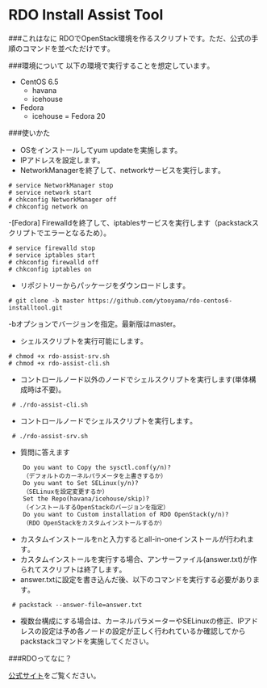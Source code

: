 RDO Install Assist Tool
==========

###これはなに
RDOでOpenStack環境を作るスクリプトです。ただ、公式の手順のコマンドを並べただけです｡

###環境について
以下の環境で実行することを想定しています｡

- CentOS 6.5
  - havana
  - icehouse
- Fedora
  - icehouse = Fedora 20

###使いかた
- OSをインストールしてyum updateを実施します。
- IPアドレスを設定します｡
- NetworkManagerを終了して、networkサービスを実行します｡

```
# service NetworkManager stop
# service network start
# chkconfig NetworkManager off
# chkconfig network on
```

-[Fedora] Firewalldを終了して、iptablesサービスを実行します（packstackスクリプトでエラーとなるため）。

```
# service firewalld stop
# service iptables start
# chkconfig firewalld off
# chkconfig iptables on
```


- リポジトリーからパッケージをダウンロードします｡

```
# git clone -b master https://github.com/ytooyama/rdo-centos6-installtool.git
```
-bオプションでバージョンを指定。最新版はmaster。

- シェルスクリプトを実行可能にします｡

```
# chmod +x rdo-assist-srv.sh
# chmod +x rdo-assist-cli.sh
```

- コントロールノード以外のノードでシェルスクリプトを実行します(単体構成時は不要)｡

```
 # ./rdo-assist-cli.sh
```

- コントロールノードでシェルスクリプトを実行します｡

```
 # ./rdo-assist-srv.sh
```

- 質問に答えます

```
	Do you want to Copy the sysctl.conf(y/n)?
	（デフォルトのカーネルパラメータを上書きするか）
	Do you want to Set SELinux(y/n)?
	（SELinuxを設定変更するか）
	Set the Repo(havana/icehouse/skip)?
	（インストールするOpenStackのバージョンを指定）
	Do you want to Custom installation of RDO OpenStack(y/n)?
	（RDO OpenStackをカスタムインストールするか）
```
- カスタムインストールをnと入力するとall-in-oneインストールが行われます｡
- カスタムインストールを実行する場合、アンサーファイル(answer.txt)が作られてスクリプトは終了します｡
- answer.txtに設定を書き込んだ後、以下のコマンドを実行する必要があります｡

```
 # packstack --answer-file=answer.txt
```

- 複数台構成にする場合は、カーネルパラメーターやSELinuxの修正、IPアドレスの設定は予め各ノードの設定が正しく行われているか確認してからpackstackコマンドを実施してください。

###RDOってなに？

[公式サイト](http://jp-redhat.com/openstack/rdo/)をご覧ください。
